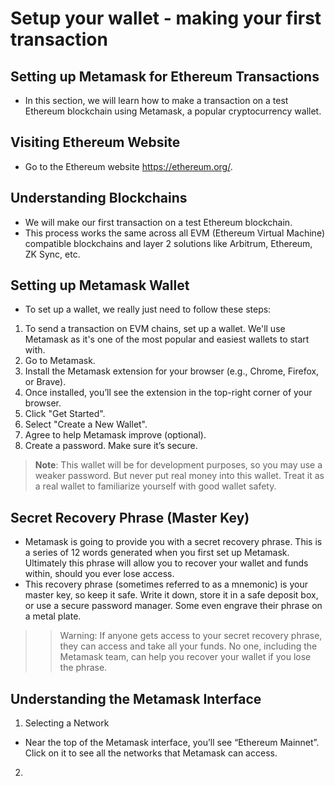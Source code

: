 # Setup your wallet - making your first transaction

## Setting up Metamask for Ethereum Transactions
- In this section, we will learn how to make a transaction on a test Ethereum blockchain using Metamask, a popular cryptocurrency wallet.

## Visiting Ethereum Website
- Go to the Ethereum website https://ethereum.org/.

## Understanding Blockchains
- We will make our first transaction on a test Ethereum blockchain.
- This process works the same across all EVM (Ethereum Virtual Machine) compatible blockchains and layer 2 solutions like Arbitrum, Ethereum, ZK Sync, etc.

## Setting up Metamask Wallet
- To set up a wallet, we really just need to follow these steps:
1. To send a transaction on EVM chains, set up a wallet. We'll use Metamask as it's one of the most popular and easiest wallets to start with.
2. Go to Metamask.
3. Install the Metamask extension for your browser (e.g., Chrome, Firefox, or Brave).
4. Once installed, you’ll see the extension in the top-right corner of your browser.
5. Click "Get Started".
6. Select "Create a New Wallet".
7. Agree to help Metamask improve (optional).
8. Create a password. Make sure it’s secure.

> **Note**: This wallet will be for development purposes, so you may use a weaker password. But never put real money into this wallet. Treat it as a real wallet to familiarize yourself with good wallet safety.

## Secret Recovery Phrase (Master Key)
- Metamask is going to provide you with a secret recovery phrase. This is a series of 12 words generated when you first set up Metamask. Ultimately this phrase will allow you to recover your wallet and funds within, should you ever lose access.
- This recovery phrase (sometimes referred to as a mnemonic) is your master key, so keep it safe. Write it down, store it in a safe deposit box, or use a secure password manager. Some even engrave their phrase on a metal plate.

>> Warning: If anyone gets access to your secret recovery phrase, they can access and take all your funds. No one, including the Metamask team, can help you recover your wallet if you lose the phrase.

## Understanding the Metamask Interface
1. Selecting a Network
- Near the top of the Metamask interface, you’ll see “Ethereum Mainnet”. Click on it to see all the networks that Metamask can access.
2. 